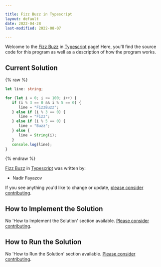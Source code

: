 ```yaml
---

title: Fizz Buzz in Typescript
layout: default
date: 2022-04-28
last-modified: 2022-08-07

---
```


Welcome to the [Fizz Buzz](https://sampleprograms.io/projects/fizz-buzz) in [Typescript](https://sampleprograms.io/languages/typescript) page! Here, you'll find the source code for this program as well as a description of how the program works.

## Current Solution

{% raw %}

```typescript
let line: string;

for (let i = 0; i <= 100; i++) {
   if (i % 3 == 0 && i % 5 == 0) {
      line = "FizzBuzz";
   } else if (i % 3 == 0) {
      line = "Fizz";
   } else if (i % 5 == 0) {
      line = "Buzz";
   } else {
      line = String(i);
   }
   console.log(line);
}
```

{% endraw %}

[Fizz Buzz](https://sampleprograms.io/projects/fizz-buzz) in [Typescript](https://sampleprograms.io/languages/typescript) was written by:

- Nadir Fayazov

If you see anything you'd like to change or update, [please consider contributing](https://github.com/TheRenegadeCoder/sample-programs).

## How to Implement the Solution

No 'How to Implement the Solution' section available. [Please consider contributing](https://github.com/TheRenegadeCoder/sample-programs-website).

## How to Run the Solution

No 'How to Run the Solution' section available. [Please consider contributing](https://github.com/TheRenegadeCoder/sample-programs-website).
